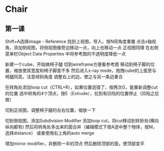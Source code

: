 # Chair

## 第一课

Shift+A选择image - Reference
找到上视图，导入，按N将角度重置
点击x轴视角，添加侧视图，将侧视图像旁边移动一点，向上也移动一点
正视图同理
在右侧菜单栏Object Data Properties 中将参考图的不透明度降低一点

新建一个cube，开始做椅子腿
切到wireframe方便看参考图
移动到椅子脚的位置，缩放使其宽度和椅子脚差不多
然后进入x-ray mode，拖拽cube的上面至与椅腿同高，注意倾斜角度
调整右上的边，使之与另一条边重合

在转角处添加loop cut（CTRL+R），如果位置选错了，按两次G，能重新调整cut的位置
选中转角的4个顶点，按E（Extrude），拉到有凹陷的位置停止（凹陷之后做）

切到正视图，调整椅子腿的左右位置，缩放一下

切到侧视图，添加Subdivision Modifier
添加loop cut，将cut移动到转折处(横向纵向都有)
然后将转角处多出来的面合并（编辑模式下按A选中整个物体，按M，选择distance）
或者使用右上角的auto merge

增加mirror modifier，并删除一半的顶点
然后删除顶部的面，使顶部变平
